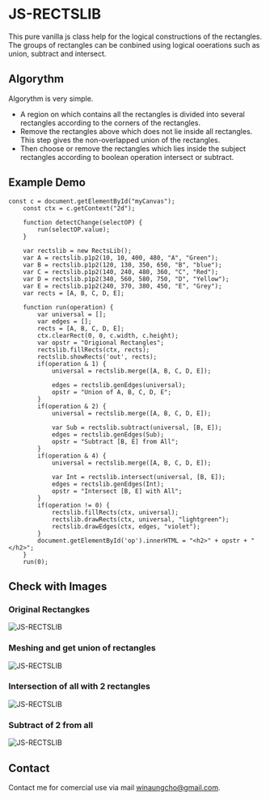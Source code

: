 # JS-RECTSLIB
This pure vanilla js class help for the logical constructions of the rectangles.
The groups of rectangles can be conbined using logical ooerations such as union, subtract and intersect.

## Algorythm
Algorythm is very simple.
- A region on which contains all the rectangles is divided into several rectangles according to the corners of the rectangles.
- Remove the rectangles above which does not lie inside all rectangles. This step gives the non-overlapped union of the rectangles.
- Then choose or remove the rectangles which lies inside the subject rectangles according to boolean operation intersect or subtract.

## Example Demo
````Js
const c = document.getElementById("myCanvas");
	const ctx = c.getContext("2d");
	
	function detectChange(selectOP) {
		run(selectOP.value);
	}
	
	var rectslib = new RectsLib();
	var A = rectslib.p1p2(10, 10, 400, 480, "A", "Green");
	var B = rectslib.p1p2(120, 130, 350, 650, "B", "blue");
	var C = rectslib.p1p2(140, 240, 480, 360, "C", "Red");
	var D = rectslib.p1p2(340, 560, 580, 750, "D", "Yellow");
	var E = rectslib.p1p2(240, 370, 380, 450, "E", "Grey");
	var rects = [A, B, C, D, E];

	function run(operation) {
		var universal = [];
		var edges = [];
		rects = [A, B, C, D, E];
		ctx.clearRect(0, 0, c.width, c.height);
		var opstr = "Origional Rectangles";
		rectslib.fillRects(ctx, rects);
		rectslib.showRects('out', rects);
		if(operation & 1) {
			universal = rectslib.merge([A, B, C, D, E]);
			
			edges = rectslib.genEdges(universal);
			opstr = "Union of A, B, C, D, E";
		}
		if(operation & 2) {
			universal = rectslib.merge([A, B, C, D, E]);
			
			var Sub = rectslib.subtract(universal, [B, E]);
			edges = rectslib.genEdges(Sub);
			opstr = "Subtract [B, E] from All";
		}
		if(operation & 4) {
			universal = rectslib.merge([A, B, C, D, E]);
		
			var Int = rectslib.intersect(universal, [B, E]);
			edges = rectslib.genEdges(Int);
			opstr = "Intersect [B, E] with All";
		}
		if(operation != 0) {
			rectslib.fillRects(ctx, universal);
			rectslib.drawRects(ctx, universal, "lightgreen");
			rectslib.drawEdges(ctx, edges, "violet");
		}
		document.getElementById('op').innerHTML = "<h2>" + opstr + "</h2>";
	}
	run(0);
````

## Check with Images
### Original Rectangkes
![JS-RECTSLIB](images/origin.jpg)

### Meshing and get union of rectangles
![JS-RECTSLIB](images/union.jpg)

### Intersection of all with 2 rectangles
![JS-RECTSLIB](images/intersect.jpg)

### Subtract of 2 from all
![JS-RECTSLIB](images/subtract.jpg)

## Contact
Contact me for comercial use via mail winaungcho@gmail.com.


